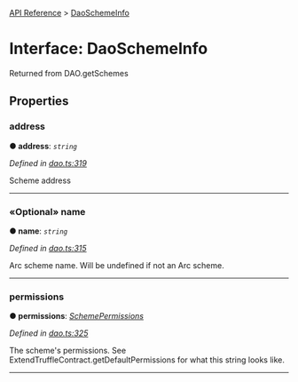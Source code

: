 [API Reference](../README.md) > [DaoSchemeInfo](../interfaces/DaoSchemeInfo.md)



# Interface: DaoSchemeInfo


Returned from DAO.getSchemes


## Properties
<a id="address"></a>

###  address

**●  address**:  *`string`* 

*Defined in [dao.ts:319](https://github.com/daostack/arc.js/blob/616f6e7/lib/dao.ts#L319)*



Scheme address




___

<a id="name"></a>

### «Optional» name

**●  name**:  *`string`* 

*Defined in [dao.ts:315](https://github.com/daostack/arc.js/blob/616f6e7/lib/dao.ts#L315)*



Arc scheme name. Will be undefined if not an Arc scheme.




___

<a id="permissions"></a>

###  permissions

**●  permissions**:  *[SchemePermissions](../enums/SchemePermissions.md)* 

*Defined in [dao.ts:325](https://github.com/daostack/arc.js/blob/616f6e7/lib/dao.ts#L325)*



The scheme's permissions. See ExtendTruffleContract.getDefaultPermissions for what this string looks like.




___


